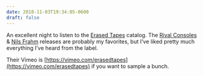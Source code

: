 ```yaml
---
date: 2018-11-03T19:34:05-0600
draft: false
---
```


An excellent night to listen to the [Erased Tapes](https://www.erasedtapes.com) catalog. The [Rival Consoles](https://www.erasedtapes.com/artist/rival-consoles) & [Nils Frahm](https://www.erasedtapes.com/artist/nils-frahm) releases are probably my favorites, but I’ve liked pretty much everything I’ve heard from the label.

Their Vimeo is [https://vimeo.com/erasedtapes](https://vimeo.com/erasedtapes) if you want to sample a bunch.

